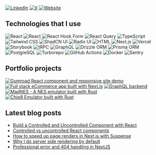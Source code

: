 
[![LinkedIn](https://img.shields.io/badge/@samuel_edwin-0A66C2?logo=linkedin&logoColor=white)](https://www.linkedin.com/in/samuel-edwin/)
[![X](https://img.shields.io/badge/@__e__Sam-black?logo=x&logoColor=white)](https://x.com/_e_Sam)
[![Website](https://img.shields.io/badge/samueledwin.com-Blog-black)](https://samueledwin.com)

## Technologies that I use
![React](https://img.shields.io/badge/React-61DAFB?logo=react&logoColor=black&style=for-the-badge)
![React](https://img.shields.io/badge/React_Native-61DAFB?logo=react&logoColor=black&style=for-the-badge)
![React Hook Form](https://img.shields.io/badge/React_Hook_Form-B1436C?logo=reacthookform&logoColor=white&style=for-the-badge) 
![React Query](https://img.shields.io/badge/React_Query-FF4154?logo=reactquery&logoColor=white&style=for-the-badge) 
![TypeScript](https://img.shields.io/badge/TypeScript-3178C6?logo=typescript&logoColor=white&style=for-the-badge) 
![Tailwind CSS](https://img.shields.io/badge/Tailwind_CSS-06B6D4?logo=tailwindcss&logoColor=white&style=for-the-badge) 
![ShadCN UI](https://img.shields.io/badge/Shadcn_UI-black?logo=shadcnui&logoColor=white&style=for-the-badge) 
![Radix UI](https://img.shields.io/badge/Radix_UI-161618?logo=radixui&logoColor=white&style=for-the-badge) 
![HTML](https://img.shields.io/badge/HTML-E34F26?logo=html5&logoColor=white&style=for-the-badge) 
![Next.js](https://img.shields.io/badge/Next.js-black?logo=nextdotjs&style=for-the-badge) 
![Vercel](https://img.shields.io/badge/Vercel-black?logo=vercel&style=for-the-badge) 
![Storybook](https://img.shields.io/badge/Storybook-FF4785?logo=storybook&logoColor=white&style=for-the-badge)
![tRPC](https://img.shields.io/badge/tRPC-2696BE?logo=trpc&logoColor=white&style=for-the-badge) 
![GraphQL](https://img.shields.io/badge/GraphQL-E10098?logo=graphql&logoColor=white&style=for-the-badge) 
![Drizzle ORM](https://img.shields.io/badge/Drizzle_ORM-C5F74E?logo=drizzle&logoColor=black&style=for-the-badge) 
![Prisma ORM](https://img.shields.io/badge/Prisma_ORM-2D3748?logo=prisma&logoColor=white&style=for-the-badge) 
![PostgreSQL](https://img.shields.io/badge/PostgreSQL-4169E1?logo=postgresql&logoColor=white&style=for-the-badge) 
![Turborepo](https://img.shields.io/badge/Turborepo-EF4444?logo=turborepo&logoColor=white&style=for-the-badge) 
![GitHub Actions](https://img.shields.io/badge/GitHub_Actions-2088FF?logo=githubactions&logoColor=white&style=for-the-badge) 
![Docker](https://img.shields.io/badge/Docker-2496ED?logo=docker&logoColor=white&style=for-the-badge) 
![Sentry](https://img.shields.io/badge/Sentry-362D59?logo=sentry&logoColor=white&style=for-the-badge) 

## Portfolio projects
[![Gumroad React component and responsive site demo](https://github-readme-stats.vercel.app/api/pin/?username=esam091&repo=react-design-system-with-responsive-site&theme=dracula)](https://github.com/esam091/react-design-system-with-responsive-site)
[![Full stack eCommerce app built with Next.js](https://github-readme-stats.vercel.app/api/pin/?username=esam091&repo=fullstack-ecommerce&theme=dracula)](https://github.com/esam091/fullstack-ecommerce)
[![GraphQL backend](https://github-readme-stats.vercel.app/api/pin/?username=esam091&repo=graphql-backend&theme=dracula)](https://github.com/esam091/graphql-backend)
[![MadNES - A NES emulator built with Rust](https://github-readme-stats.vercel.app/api/pin/?username=esam091&repo=mad-nes&theme=dracula)](https://github.com/esam091/mad-nes)
[![Chip8 Emulator built with Rust](https://github-readme-stats.vercel.app/api/pin/?username=esam091&repo=chip-8-emulator&theme=dracula)](https://github.com/esam091/chip-8-emulator)

## Latest blog posts
- [Build a Controlled and Uncontrolled Component with React](https://www.samueledwin.com/posts/react-controlled-vs-uncontrolled-component-example/)  
- [Controlled vs uncontrolled React components](https://www.samueledwin.com/posts/react-controlled-vs-uncontrolled-components/)  
- [How to speed up page renders in Next.js with Suspense](https://www.samueledwin.com/posts/speed-up-nextjs-renders-with-suspense/)  
- [Why I do server side rendering by default](https://www.samueledwin.com/posts/prefer-ssr-by-default/)  
- [Professional error and 404 handling in NextJS](https://www.samueledwin.com/posts/nextjs-error-handling/)  

<!--
**esam091/esam091** is a ✨ _special_ ✨ repository because its `README.md` (this file) appears on your GitHub profile.

Here are some ideas to get you started:

- 🔭 I’m currently working on ...
- 🌱 I’m currently learning ...
- 👯 I’m looking to collaborate on ...
- 🤔 I’m looking for help with ...
- 💬 Ask me about ...
- 📫 How to reach me: ...
- 😄 Pronouns: ...
- ⚡ Fun fact: ...
-->
